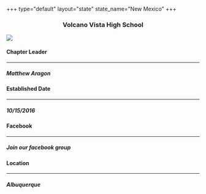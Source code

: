 +++
type="default"
layout="state"
state_name="New Mexico"
+++



<div class="chapter-block">
<div class="gray-title-bar bg-gray-ssdp p-2">
   <h3 style="text-align: center">Volcano Vista High School</h3>
</div>
<div class="container">
<div class="row">
<div class="col-md-6">
      <div class="logo-block">
         <img src="img/SSDP20-logo-transparent.png" style="max-width: 100%; width: auto" />
      </div>
   </div>
   <div class="col-md-6">
   <div class="row p-5">
      <div class="col-6">
         <div class="chapter-cl">
            <h4>Chapter Leader</h4>
            <hr>
            <h5>Matthew Aragon</h5>
         </div>
         <div class="chapter-est">
            <h4>Established Date</h4>
            <hr>
            <h5>10/15/2016</h5>
         </div>
      </div>
      <div class="col-6">
         <div class="chapter-fb">
            <h4>Facebook</h4>
            <hr>
            <h5>Join our facebook group</h5>
         </div>
         <div class="chapter-location">
            <h4>Location</h4>
            <hr>
            <h5>Albuquerque</h5>
         </div>
      </div>
   </div>
   </div>
</div>
